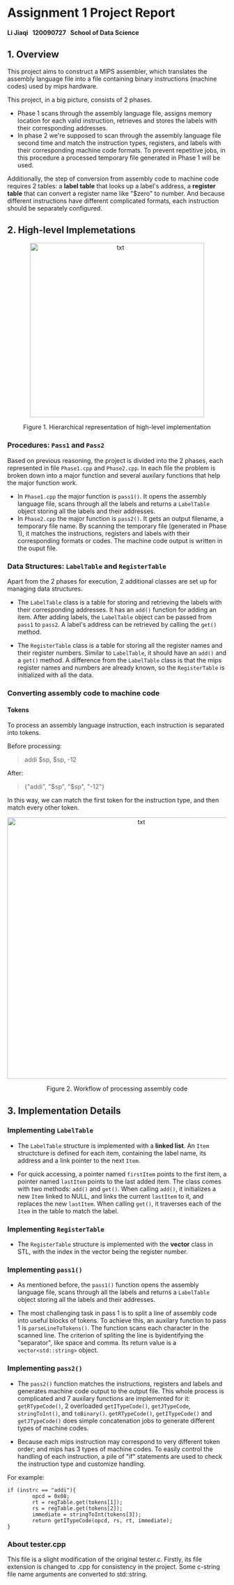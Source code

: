 # Assignment 1 Project Report  
#### Li Jiaqi &nbsp; 120090727  &nbsp;   School of Data Science  
  
## 1. Overview
This project aims to construct a MIPS assembler, which translates the assembly language file into a file containing binary instructions (machine codes) used by mips hardware.

This project, in a big picture, consists of 2 phases.
- Phase 1 scans through the assembly language file, assigns memory location for each valid instruction, retrieves and stores the labels with their corresponding addresses.
- In phase 2 we're supposed to scan through the assembly language file second time and match the instruction types, registers, and labels with their corresponding machine code formats. To prevent repetitive jobs, in this procedure a processed temporary file generated in Phase 1 will be used.

Additionally, the step of conversion from assembly code to machine code requires 2 tables: a **label table** that looks up a label's address, a **register table** that can convert a register name like "$zero" to number. And because different instructions have different complicated formats, each instruction should be separately configured.


## 2. High-level Implemetations


<p align="center">
  <img width="400" src="C:\Users\Jiaqi\Pictures\illustrator2.png" alt="txt">
    
</p>


<!-- ![alt text](C:\Users\Jiaqi\Pictures\illustrator2.png) -->

<p align="center">
    Figure 1. Hierarchical representation of high-level implementation
</p>



### Procedures: `Pass1` and `Pass2`
Based on previous reasoning, the project is divided into the 2 phases, each represented in file `Phase1.cpp` and `Phase2.cpp`. In each file the problem is broken down into a major function and several auxilary functions that help the major function work.
- In `Phase1.cpp` the major function is `pass1()`. It opens the assembly language file, scans through all the labels and returns a `LabelTable` object storing all the labels and their addresses. 
- In `Phase2.cpp` the major function is `pass2()`. It gets an output filename, a temporary file name. By scanning the temporary file (generated in Phase 1), it matches the instructions, registers and labels with their corresponding formats or codes. The machine code output is written in the ouput file.

### Data Structures: `LabelTable` and `RegisterTable`
Apart from the 2 phases for execution, 2 additional classes are set up for managing data structures.
- The `LabelTable` class is a table for storing and retrieving the labels with their corresponding addresses. It has an `add()` function for adding an item. After adding labels, the `LabelTable` object can be passed from `pass1` to `pass2`. A label's address can be retrieved by calling the `get()` method.

- The `RegisterTable` class is a table for storing all the register names and their register numbers. Similar to `LabelTable`, it should have an `add()` and a `get()` method. A difference from the `LabelTable` class is that the mips register names and numbers are already known, so the `RegisterTable` is initialized with all the data.


### Converting assembly code to machine code
#### Tokens  
To process an assembly language instruction, each instruction is separated into tokens.  

Before processing:
> addi $sp, $sp, -12

After:
> {"addi", "\$sp", "\$sp", "-12"}

In this way, we can match the first token for the instruction type, and then match every other token.


<p align="center">
  <img width="600" src="C:\Users\Jiaqi\Pictures\illustrator1.png" alt="txt">
    
</p>

<!-- ![alt text](C:\Users\Jiaqi\Pictures\illustrator1.png) -->

<p align="center">
    Figure 2. Workflow of processing assembly code
</p>


## 3. Implementation Details

### Implementing `LabelTable`
- The `LabelTable` structure is implemented with a **linked list**. An `Item` structcture is defined for each item, containing the label name, its address and a link pointer to the next `Item`. 

- For quick accessing, a pointer named `firstItem` points to the first item, a pointer named `lastItem` points to the last added item. The class comes with two methods: `add()` and `get()`. When calling `add()`, it initializes a new `Item` linked to NULL, and links the current `lastItem` to it, and replaces the new `lastItem`. When calling `get()`, it traverses each of the `Item` in the table to match the label.

### Implementing `RegisterTable`
- The `RegisterTable` structure is implemented with the **vector** class in STL, with the index in the vector being the register number. 

### Implementing `pass1()`

- As mentioned before, the `pass1()` function opens the assembly language file, scans through all the labels and returns a `LabelTable` object storing all the labels and their addresses. 

- The most challenging task in pass 1 is to split a line of assembly code into useful blocks of tokens. To achieve this, an auxilary function to pass 1 is `parseLineToTokens()`. The function scans each character in the scanned line. 
The criterion of spliting the line is byidentifying the "separator", like space and comma. Its return value is a `vector<std::string>` object.

### Implementing `pass2()`

- The `pass2()` function matches the instructions, registers and labels and generates
machine code output to the output file. This whole process is complicated and 7 auxilary functions are implemented for it: `getRTypeCode()`, 2 overloaded `getITypeCode()`, `getJTypeCode`, `stringToInt()`, and `toBinary()`. `getRTypeCode()`, `getITypeCode()` and `getJTypeCode()` does simple concatenation jobs to generate different types of machine codes.

- Because each mips instruction may correspond to very different token order; and mips has 3 types of machine codes. To easily control the handling of each instruction, a pile of "if" statements are used to check the instruction type and customize handling.

For example: 

    if (instrc == "addi"){
            opcd = 0x08;
            rt = regTable.get(tokens[1]);
            rs = regTable.get(tokens[2]);
            immediate = stringToInt(tokens[3]);
            return getITypeCode(opcd, rs, rt, immediate);
    }

### About tester.cpp

This file is a slight modification of the original tester.c. Firstly, its file extension is changed to .cpp for consistency in the project. Some c-string file name arguments are converted to std::string.


